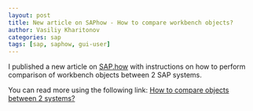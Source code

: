 ```yaml
---
layout: post
title: New article on SAPhow - How to compare workbench objects?
author: Vasiliy Kharitonov
categories: sap
tags: [sap, saphow, gui-user]
---
```


I published a new article on [SAP.how](https://sap.how) with instructions on
how to perform comparison of workbench objects between 2 SAP systems.

You can read more using the following link: [How to compare objects between 2 systems?](https://sap.how/gui-basis/how-to-compare-objects-between-systems)
